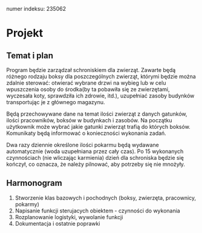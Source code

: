 numer indeksu: 235062

# Projekt

## Temat i plan
Program będzie zarządzał schroniskiem dla zwierząt. Zawarte będą różnego rodzaju boksy dla poszczególnych zwierząt, którymi będzie można zdalnie sterować: otwierać wybrane drzwi na wybieg lub w celu wpuszczenia osoby do środka(by ta pobawiła się ze zwierzętami, wyczesała koty, sprawdziła ich zdrowie, itd.), uzupełniać zasoby budynków transportując je z głównego magazynu. 

Będą przechowywane dane na temat ilości zwierząt z danych gatunków, ilości pracowników, boksów w budynkach i zasobów. Na początku użytkownik może wybrać jakie gatunki zwierząt trafią do których boksów. Komunikaty będą informować o konieczności wykonania zadań.

Dwa razy dziennie określone ilości pokarmu będą wydawane automatycznie (woda uzupełniana przez cały czas). Po 15 wykonanych czynnościach (nie wliczając karmienia) dzień dla schroniska będzie się kończył, co oznacza, że należy pilnować, aby potrzeby się nie mnożyły.

## Harmonogram
1. Stworzenie klas bazowych i pochodnych (boksy, zwierzęta, pracownicy, pokarmy)
2. Napisanie funkcji sterujacych obiektem - czynności do wykonania
3. Rozplanowanie logistyki, wywolanie funkcji
4. Dokumentacja i ostatnie poprawki
